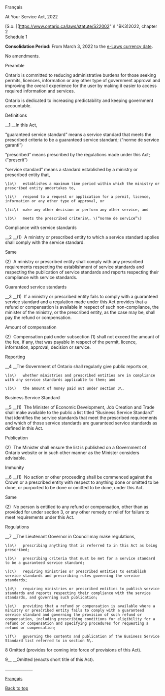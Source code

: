 [<a id="Top"></a>Français](http://www.ontario.ca/fr/lois/loi/22a02)

At Your Service Act, 2022

[S\.o\. ](https://www.ontario.ca/laws/statute/S22002" \l "BK3)2022, chapter 2  
Schedule 1

__Consolidation Period:__ From March 3, 2022 to the [e\-Laws currency date](http://www.e-laws.gov.on.ca/navigation?file=currencyDates&lang=en)\.

No amendments\.

Preamble

Ontario is committed to reducing administrative burdens for those seeking permits, licences, information or any other type of government approval and improving the overall experience for the user by making it easier to access required information and services\.

Ontario is dedicated to increasing predictability and keeping government accountable\.

Definitions

__1 __In this Act,

“guaranteed service standard” means a service standard that meets the prescribed criteria to be a guaranteed service standard; \(“norme de service garanti”\)

“prescribed” means prescribed by the regulations made under this Act; \(“prescrit”\)

“service standard” means a standard established by a ministry or prescribed entity that,

	\(a\)	establishes a maximum time period within which the ministry or prescribed entity undertakes to,

	\(i\)	respond to a request or application for a permit, licence, information or any other type of approval, or

	\(ii\)	make any other decision or perform any other service, and

	\(b\)	meets the prescribed criteria\. \(“norme de service”\)

Compliance with service standards

__2 __\(1\)  A ministry or prescribed entity to which a service standard applies shall comply with the service standard\.

Same

\(2\)  A ministry or prescribed entity shall comply with any prescribed requirements respecting the establishment of service standards and respecting the publication of service standards and reports respecting their compliance with service standards\.

Guaranteed service standards

__3 __\(1\)  If a ministry or prescribed entity fails to comply with a guaranteed service standard and a regulation made under this Act provides that a refund or compensation is available in respect of such non\-compliance, the minister of the ministry, or the prescribed entity, as the case may be, shall pay the refund or compensation\.

Amount of compensation

\(2\)  Compensation paid under subsection \(1\) shall not exceed the amount of the fee, if any, that was payable in respect of the permit, licence, information, approval, decision or service\.

Reporting

__4 __The Government of Ontario shall regularly give public reports on,

	\(a\)	whether ministries and prescribed entities are in compliance with any service standards applicable to them; and

	\(b\)	the amount of money paid out under section 3\.

Business Service Standard

__5 __\(1\)  The Minister of Economic Development, Job Creation and Trade shall make available to the public a list titled “Business Service Standard” that identifies the service standards that meet the prescribed requirements and which of those service standards are guaranteed service standards as defined in this Act\.

Publication

\(2\)  The Minister shall ensure the list is published on a Government of Ontario website or in such other manner as the Minister considers advisable\.

Immunity

__6 __\(1\)  No action or other proceeding shall be commenced against the Crown or a prescribed entity with respect to anything done or omitted to be done, or purported to be done or omitted to be done, under this Act\.

Same

\(2\)  No person is entitled to any refund or compensation, other than as provided for under section 3, or any other remedy or relief for failure to meet requirements under this Act\.

Regulations

__7 __The Lieutenant Governor in Council may make regulations,

	\(a\)	prescribing anything that is referred to in this Act as being prescribed;

	\(b\)	prescribing criteria that must be met for a service standard to be a guaranteed service standard;

	\(c\)	requiring ministries or prescribed entities to establish service standards and prescribing rules governing the service standards;

	\(d\)	requiring ministries or prescribed entities to publish service standards and reports respecting their compliance with the service standards, and governing such publication;

	\(e\)	providing that a refund or compensation is available where a ministry or prescribed entity fails to comply with a guaranteed service standard and governing the provision of such refund or compensation, including prescribing conditions for eligibility for a refund or compensation and specifying procedures for requesting a refund or compensation;

	\(f\)	governing the contents and publication of the Business Service Standard list referred to in section 5\.

8 Omitted \(provides for coming into force of provisions of this Act\)\.

9__ __Omitted \(enacts short title of this Act\)\.

\_\_\_\_\_\_\_\_\_\_\_\_\_\_

[Français](http://www.ontario.ca/fr/lois/loi/22a02)

[Back to top](#Top)

